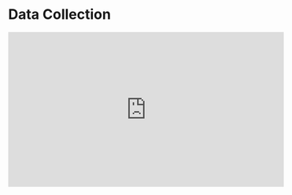# Data Collection

<iframe width="560" height="315" src="https://www.youtube.com/embed/EcSrLy6wHYM" title="YouTube video player" frameborder="0" allow="accelerometer; autoplay; clipboard-write; encrypted-media; gyroscope; picture-in-picture" allowfullscreen></iframe>